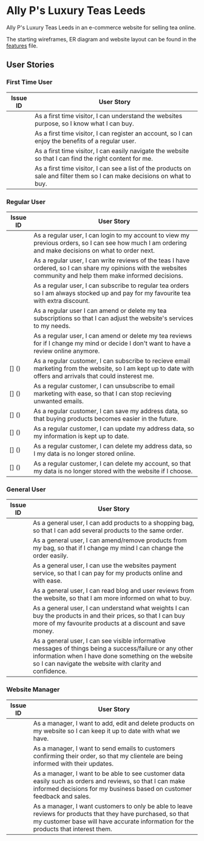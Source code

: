 # Ally P's Luxury Teas Leeds

Ally P's Luxury Teas Leeds in an e-commerce website for selling tea online.

The starting wireframes, ER diagram and website layout can be found in the [features](FEATURES.md) file.

## User Stories

### First Time User

| Issue ID    | User Story |
|-------------|-------------|
| []() |As a first time visitor, I can understand the websites purpose, so I know what I can buy. |
| []() |As a first time visitor, I can register an account, so I can enjoy the benefits of a regular user. |
| []() |As a first time visitor, I can easily navigate the website so that I can find the right content for me.|
| []() |As a first time visitor, I can see a list of the products on sale and filter them so I can make decisions on what to buy. |

### Regular User

| Issue ID    | User Story |
|-------------|-------------|
| []() |As a regular user, I can login to my account to view my previous orders, so I can see how much I am ordering and make decisions on what to order next. |
| []() |As a regular user, I can write reviews of the teas I have ordered, so I can share my opinions with the websites community and help them make informed decisions.|
| []() |As a regular user, I can subscribe to regular tea orders so I am always stocked up and pay for my favourite tea with extra discount. |
| []() |As a regular user I can amend or delete my tea subscriptions so that I can adjust the website's services to my needs. |
| []() |As a regular user, I can amend or delete my tea reviews for if I change my mind or decide I don't want to have a review online anymore. |
| [] ()|As a regular customer, I can subscribe to recieve email marketing from the website, so I am kept up to date with offers and arrivals that could insterest me. |
| [] ()|As a regular customer, I can unsubscribe to email marketing with ease, so that I can stop recieving unwanted emails. |
| [] ()|As a regular customer, I can save my address data, so that buying products becomes easier in the future. |
| [] ()|As a regular customer, I can update my address data, so my information is kept up to date. |
| [] ()|As a regular customer, I can delete my address data, so I my data is no longer stored online. |
| [] ()|As a regular customer, I can delete my account, so that my data is no longer stored with the website if I choose. |

### General User

| Issue ID    | User Story |
|-------------|-------------|
| []() |As a general user, I can add products to a shopping bag, so that I can add several products to the same order. |
| []() |As a general user, I can amend/remove products from my bag, so that if I change my mind I can change the order easily. |
| []() |As a general user, I can use the websites payment service, so that I can pay for my products online and with ease. |
| []() |As a general user, I can read blog and user reviews from the website, so that I am more informed on what to buy. |
| []() |As a general user, I can understand what weights I can buy the products in and their prices, so that I can buy more of my favourite products at a discount and save money. |
| []() |As a general user, I can see visible informative messages of things being a success/failure or any other information when I have done something on the website so I can navigate the website with clarity and confidence. |

### Website Manager

| Issue ID    | User Story |
|-------------|-------------|
| []() |As a manager, I want to add, edit and delete products on my website so I can keep it up to date with what we have. |
| []() |As a manager, I want to send emails to customers confirming their order, so that my clientele are being informed with their updates. |
| []() |As a manager, I want to be able to see customer data easily such as orders and reviews, so that I can make informed decisions for my business based on customer feedback and sales. |
| []() |As a manager, I want customers to only be able to leave reviews for products that they have purchased, so that my customer base will have accurate information for the products that interest them. |
